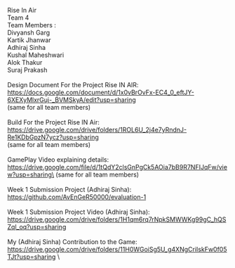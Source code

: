 Rise In Air\
Team 4\
Team Members :\
Divyansh Garg\
Kartik Jhanwar\
Adhiraj Sinha\
Kushal Maheshwari\
Alok Thakur\
Suraj Prakash\
\
Design Document For the Project Rise IN AIR: https://docs.google.com/document/d/1x0vBrOvFx-EC4_0_eftJY-6XEXyMlxrGuj-_BVMSkyA/edit?usp=sharing \
(same for all team members)\
\
Build For the Project Rise IN Air: https://drive.google.com/drive/folders/1ROL6U_2j4e7yRndnJ-Re1KDbGpzN7ycz?usp=sharing \
(same for all team members)\
\
GamePlay Video explaining details: https://drive.google.com/file/d/1tQdY2clsGnPgCk5AOia7bB9R7NFIJqFw/view?usp=sharing\
(same for all team members)\
\
Week 1 Submission Project (Adhiraj Sinha):  https://github.com/AvEnGeR50000/evaluation-1 \
\
Week 1 Submission Project Video (Adhiraj Sinha): https://drive.google.com/drive/folders/1H1qm6rq7rNpkSMWWKg99gC_hQSZql_oq?usp=sharing \
\
My (Adhiraj Sinha) Contribution to the Game: https://drive.google.com/drive/folders/11H0WGoiSg5U_g4XNgCriIskFw0f05TJt?usp=sharing \
